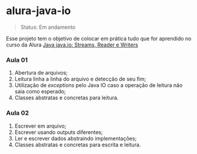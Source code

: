 # alura-java-io

>Status: Em andamento

Esse projeto tem o objetivo de colocar em prática tudo que for aprendido no curso da Alura [Java java.io: Streams, Reader e Writers](https://cursos.alura.com.br/course/java-trabalhando-com-io)

### Aula 01
1. Abertura de arquivos;
2. Leitura linha a linha do arquivo e detecção de seu fim;
3. Utilização de _exceptions_ pelo Java IO caso a operação de leitura não saia como esperado;
4. Classes abstratas e concretas para leitura.


### Aula 02
1. Escrever em arquivo;
2. Escrever usando outputs diferentes;
3. Ler e escrever dados abstraindo implementações;
4. Classes abstratas e concretas para escrita e leitura.

